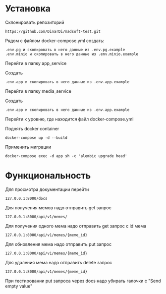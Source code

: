 # Установка
Склонировать репозиторий

    https://github.com/DinarDi/madsoft-test.git

Рядом с файлом docker-compose.yml создать:

    .env.pg и скопировать в него данные из .env.pg.example
    .env.minio и скопировать в него данные из .env.minio.example

Перейти в папку app_service

Создать
    
    .env.app и скопировать в него данные из .env.app.example

Перейти в папку media_service

Создать

    .env.app и скопировать в него данные из .env.app.example

Перейти к уровню, где находится файл docker-compose.yml

Поднять docker container

    docker-compose up -d --build

Применить миграции

    docker-compose exec -d app sh -c 'alembic upgrade head'

# Функциональность

Для просмотра документации перейти

    127.0.0.1:8000/docs

Для получения мемов надо отправить get запрос

    127.0.0.1:8000/api/v1/memes/   

Для получения одного мема надо отправить get запрос с id мема

    127.0.0.1:8000/api/v1/memes/{meme_id}

Для обновления мема надо отправить put запрос

    127.0.0.1:8000/api/v1/memes/{meme_id}

Для удаления мема надо отправить delete запрос

    127.0.0.1:8000/api/v1/memes/{meme_id}

При тестировании put запроса через docs надо убирать галочки с "Send empty value"